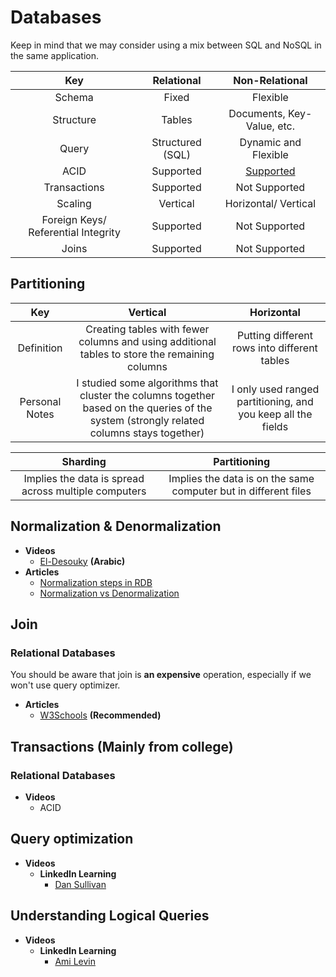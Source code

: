 # Databases
Keep in mind that we may consider using a mix between SQL and NoSQL in the same application.

<div align = "center">

|Key| Relational | Non-Relational|
|:---------:|:-----------:|:--------------:|
| Schema | Fixed | Flexible|
| Structure| Tables | Documents, Key-Value, etc.|
| Query | Structured (SQL) | Dynamic and Flexible|
| ACID| Supported| [Supported](https://stackoverflow.com/a/3014601)|
| Transactions| Supported| Not Supported|
| Scaling | Vertical | Horizontal/ Vertical|
| Foreign Keys/ Referential Integrity | Supported | Not Supported|
| Joins | Supported | Not Supported|
</div>

## Partitioning
<div align = "center">

|Key| Vertical | Horizontal|
|:---------:|:-----------:|:--------------:|
|Definition|Creating tables with fewer columns and using additional tables to store the remaining columns | Putting different rows into different tables|
|Personal Notes| I studied some algorithms that cluster the columns together based on the queries of the system (strongly related columns stays together)| I only used ranged partitioning, and you keep all the fields|
</div>

<div align = "center">

| Sharding | Partitioning|
|:-----------:|:--------------:|
|Implies the data is spread across multiple computers|Implies the data is on the same computer but in different files|
</div>

## Normalization & Denormalization
+ **Videos**
  + [El-Desouky](https://www.youtube.com/playlist?list=PLB8C3FC57C924A7D0) **(Arabic)**
+ **Articles**
  + [Normalization steps in RDB](https://www.studytonight.com/dbms/database-normalization.php)
  + [Normalization vs Denormalization](https://www.tutorialspoint.com/difference-between-normalization-and-denormalization)
## Join
### Relational Databases
You should be aware that join is **an expensive** operation, especially if we won't use query optimizer.
+ **Articles**
  + [W3Schools](https://www.w3schools.com/sql/sql_join.asp) **(Recommended)**
## Transactions (Mainly from college)
### Relational Databases
+ **Videos**
  + ACID
## Query optimization
+ **Videos**
  + **LinkedIn Learning**
    + [Dan Sullivan](https://www.linkedin.com/learning/advanced-sql-for-query-tuning-and-performance-optimization)
## Understanding Logical Queries
+ **Videos**
  + **LinkedIn Learning**
    + [Ami Levin](https://www.linkedin.com/learning/advanced-sql-logical-query-processing-part-1)
